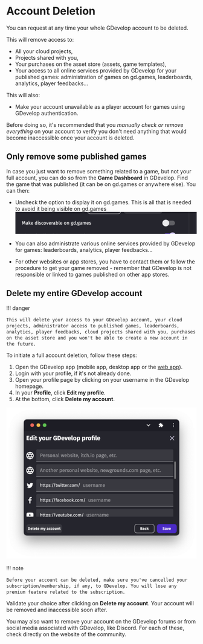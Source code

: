 # Account Deletion

You can request at any time your whole GDevelop account to be deleted.

This will remove access to:
- All your cloud projects,
- Projects shared with you,
- Your purchases on the asset store (assets, game templates),
- Your access to all online services provided by GDevelop for your published games: administration of games on gd.games, leaderboards, analytics, player feedbacks...

This will also:
- Make your account unavailable as a player account for games using GDevelop authentication.

Before doing so, it's recommended that you *manually check or remove everything* on your account to verify you don't need anything that would become inaccessible once your account is deleted.

## Only remove some published games

In case you just want to remove something related to a game, but not your full account, you can do so from the **Game Dashboard** in GDevelop. Find the game that was published (it can be on gd.games or anywhere else). You can then:

- Uncheck the option to display it on gd.games. This is all that is needed to avoid it being visible on gd.games
  ![Hide a games on the dashboard](./gd-games-not-discoverable.png)

- You can also administrate various online services provided by GDevelop for games: leaderboards, analytics, player feedbacks...

- For other websites or app stores, you have to contact them or follow the procedure to get your game removed - remember that GDevelop is not responsible or linked to games published on other app stores.

## Delete my entire GDevelop account

!!! danger

    This will delete your access to your GDevelop account, your cloud projects, administrator access to published games, leaderboards, analytics, player feedbacks, cloud projects shared with you, purchases on the asset store and you won't be able to create a new account in the future.

To initiate a full account deletion, follow these steps:

1. Open the GDevelop app (mobile app, desktop app or the [web app](https://editor.gdevelop.io/)).
2. Login with your profile, if it's not already done.
3. Open your profile page by clicking on your username in the GDevelop homepage.
4. In your **Profile**, click **Edit my profile**.
5. At the bottom, click **Delete my account**.

![Button to delete your account in your profile](./profile-delete.png)

!!! note

    Before your account can be deleted, make sure you've cancelled your subscription/membership, if any, to GDevelop. You will lose any premium feature related to the subscription.

Validate your choice after clicking on **Delete my account**. Your account will be removed and inaccessible soon after.

You may also want to remove your account on the GDevelop forums or from social media associated with GDevelop, like Discord. For each of these, check directly on the website of the community.
